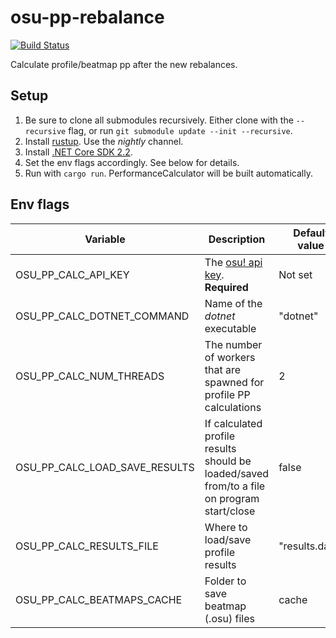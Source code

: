 # osu-pp-rebalance

[![Build Status](https://travis-ci.com/ekisu/osu-pp-rebalance.svg?branch=master)](https://travis-ci.com/ekisu/osu-pp-rebalance)

Calculate profile/beatmap pp after the new rebalances.

## Setup

1. Be sure to clone all submodules recursively. Either clone with the `--recursive` flag, or run `git submodule update --init --recursive`.
2. Install [rustup](https://rustup.rs/). Use the *nightly* channel.
3. Install [.NET Core SDK 2.2](https://www.microsoft.com/net/learn/get-started).
4. Set the env flags accordingly. See below for details.
5. Run with `cargo run`. PerformanceCalculator will be built automatically.

## Env flags

| Variable                      | Description                                                                                | Default value  |
|-------------------------------|--------------------------------------------------------------------------------------------|----------------|
| OSU_PP_CALC_API_KEY           | The [osu! api key](https://osu.ppy.sh/p/api). **Required**                                 | Not set        |
| OSU_PP_CALC_DOTNET_COMMAND    | Name of the *dotnet* executable                                                            | "dotnet"       |
| OSU_PP_CALC_NUM_THREADS       | The number of workers that are spawned for profile PP calculations                         | 2              |
| OSU_PP_CALC_LOAD_SAVE_RESULTS | If calculated profile results should be loaded/saved from/to a file on program start/close | false          |
| OSU_PP_CALC_RESULTS_FILE      | Where to load/save profile results                                                         | "results.data" |
| OSU_PP_CALC_BEATMAPS_CACHE    | Folder to save beatmap (.osu) files                                                        | cache          |
